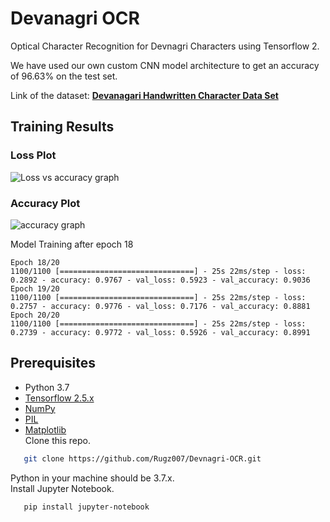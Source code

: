 # Devanagri OCR
Optical Character Recognition for Devnagri Characters using Tensorflow 2.

We have used our own custom CNN model architecture to get an accuracy of 96.63% on the test set.

Link of the dataset: [**Devanagari Handwritten Character Data Set**](https://archive.ics.uci.edu/ml/datasets/Devanagari+Handwritten+Character+Dataset)

## Training Results

### Loss Plot
![Loss vs accuracy graph](https://i.imgur.com/AROexoW.png)
### Accuracy Plot
![accuracy graph](https://i.imgur.com/0yPggVb.png)


Model Training after epoch 18

    Epoch 18/20
    1100/1100 [==============================] - 25s 22ms/step - loss: 0.2892 - accuracy: 0.9767 - val_loss: 0.5923 - val_accuracy: 0.9036
    Epoch 19/20
    1100/1100 [==============================] - 25s 22ms/step - loss: 0.2757 - accuracy: 0.9776 - val_loss: 0.7176 - val_accuracy: 0.8881
    Epoch 20/20
    1100/1100 [==============================] - 25s 22ms/step - loss: 0.2739 - accuracy: 0.9772 - val_loss: 0.5926 - val_accuracy: 0.8991


## Prerequisites

- Python 3.7
- [Tensorflow 2.5.x](https://github.com/tensorflow/tensorflow/)
- [NumPy](http://www.numpy.org/)
- [PIL](https://pillow.readthedocs.io/en/stable/)
- [Matplotlib](https://matplotlib.org/)
<br>Clone this repo.
 
```bash
   git clone https://github.com/Rugz007/Devnagri-OCR.git
``` 

Python in your machine should be 3.7.x.<br>
Install Jupyter Notebook.<br>
```bash
   pip install jupyter-notebook
```



